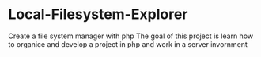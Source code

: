 # Local-Filesystem-Explorer
Create a file system manager with php
The goal of this project is learn how to organice and develop a project in php and work in a server invornment
